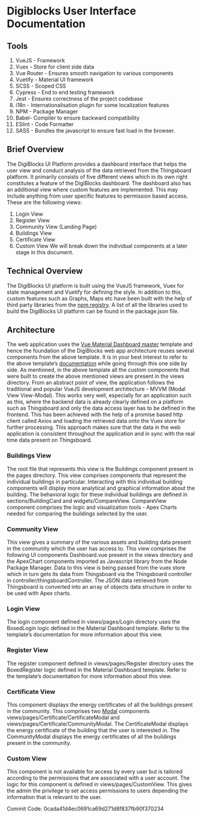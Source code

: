 # Digiblocks User Interface Documentation

## Tools
1. VueJS - Framework
2. Vuex - Store for client side data
3. Vue Router - Ensures smooth navigation to various components
4. Vuetify - Material UI framework
5. SCSS - Scoped CSS
6. Cypress - End to end testing framework
7. Jest - Ensures correctness of the project codebase
8. i18n - Internationalisation plugin for some localization features
9. NPM - Package Manager
10. Babel- Compiler to ensure backward compatibility
11. ESlint - Code Formatter
12. SASS - Bundles the javascript to ensure fast load in the browser. 

## Brief Overview
The DigiBlocks UI Platform provides a dashboard interface that helps the user view and conduct analysis of the data retrieved from the Thingsboard platform. It primarily consists of five different views which in its own right constitutes a feature of the DigiBlocks dashboard. The dashboard also has an additional view where custom features are implemented. This may include anything from user specific features to permission based access. These are the following views:
1. Login View
2. Register View
3. Community View (Landing Page)
4. Buildings View
5. Certificate View
6. Custom View
We will break down the individual components at a later stage in this document. 

## Technical Overview
The DigiBlocks UI platform is built using the VueJS framework, Vuex for state management and Vuetify for defining the style. In addition to this, custom features such as Graphs, Maps etc have been built with the help of third party libraries from the [npm registry](https://www.npmjs.com/). A list of all the libraries used to build the DigiBlocks UI platform can be found in the package.json file. 

## Architecture
The web application uses the [Vue Material Dashboard master](https://preview.themeforest.net/item/materialpro-vuejs-admin-template/full_screen_preview/26758785) template and hence the foundation of the DigiBlocks web app architecture reuses several components from the above template. It is in your best interest to refer to the above template’s [documentation](https://www.wrappixel.com/demos/vuejs-admin-templates/materialpro-vuetify-admin/docs/documentation.html) while going through this one side by side. As mentioned, in the above template all the custom components that were built to create the above mentioned views are present in the views directory. From an abstract point of view, the application follows the traditional and popular VueJS development architecture - MVVM (Modal View View-Modal). This works very well, especially for an application such as this, where the backend data is already clearly defined on a platform such as Thingsboard and only the data access layer has to be defined in the frontend. This has been achieved with the help of a promise based http client called Axios and loading the retrieved data onto the Vuex store for further processing. This approach makes sure that the data in the web application is consistent throughout the application and in sync with the real time data present on Thingsboard.

### Buildings View
The root file that represents this view is the Buildings component present in the pages directory. This view comprises components that represent the individual buildings in particular. Interacting with this individual building components will display more analytical and graphical information about the building. The behavioral logic for these individual buildings are defined in sections/BuildingCard and widgets/CompareView. CompareView component comprises the logic and visualization tools - Apex Charts needed for comparing the buildings selected by the user.

### Community View 
This view gives a summary of the various assets and building data present in the community which the user has access to. 
This view comprises the following UI components Dashboard.vue present in the views directory and the ApexChart components imported as Javascript library from the Node Package Manager. Data to this view is being  passed from the vuex store which in turn gets its data from Thingsboard via the Thingsboard controller in controller/thingsboardController. The JSON data retrieved from Thingsboard is converted into an array of objects data structure in order to be used with Apex charts.

### Login View
The login component defined in views/pages/Login directory uses the BoxedLogin logic defined in the Material Dashboard template. Refer to the template’s documentation for more information about this view.

### Register View
The register component defined in views/pages/Register directory uses the BoxedRegister logic defined in the Material Dashboard template. Refer to the template’s documentation for more information about this view.

### Certificate View
This component displays the energy certificates of all the buildings present in the community. This comprises two [Modal](https://en.wikipedia.org/wiki/Modal_window)  components views/pages/Certificate/CertificateModal and views/pages/Certificate/CommunityModal. The CertificateModal displays the energy certificate of the building that the user is interested in. The CommunityModal displays the energy certificates of all the buildings present in the community.

### Custom View
This component is not available for access by every user but is tailored according to the permissions that are associated with a user account. The logic for this component is defined in views/pages/CustomView. This gives the admin the privilege to set access permissions to users depending the information that is relevant to the user. 


Commit Code: 0cada41d4ec0691ca69d271d8f837fb90f370234
